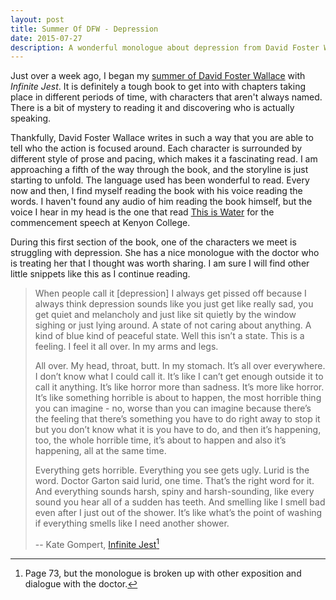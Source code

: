 ```yaml
---
layout: post
title: Summer Of DFW - Depression
date: 2015-07-27
description: A wonderful monologue about depression from David Foster Wallace's Infinite Jest.
---
```


Just over a week ago, I began my [summer of David Foster Wallace](http://www.foursides.ca/summer-of-david-foster-wallace "Summer of David Foster Wallace") with *Infinite Jest*. It is definitely a tough book to get into with chapters taking place in different periods of time, with characters that aren't always named. There is a bit of mystery to reading it and discovering who is actually speaking. 

Thankfully, David Foster Wallace writes in such a way that you are able to tell who the action is focused around. Each character is surrounded by different style of prose and pacing, which makes it a fascinating read. I am approaching a fifth of the way through the book, and the storyline is just starting to unfold. The language used has been wonderful to read. Every now and then, I find myself reading the book with his voice reading the words. I haven't found any audio of him reading the book himself, but the voice I hear in my head is the one that read [This is Water](https://www.youtube.com/watch?v=8CrOL-ydFMI "This is Water") for the commencement speech at Kenyon College. 

During this first section of the book, one of the characters we meet is struggling with depression. She has a nice monologue with the doctor who is treating her that I thought was worth sharing. I am sure I will find other little snippets like this as I continue reading.

> When people call it [depression] I always get pissed off because I always think depression sounds like you just get like really sad, you get quiet and melancholy and just like sit quietly by the window sighing or just lying around. A state of not caring about anything. A kind of blue kind of peaceful state. Well this isn’t a state. This is a feeling. I feel it all over. In my arms and legs.
> 
> All over. My head, throat, butt. In my stomach. It’s all over everywhere. I don’t know what I could call it. It’s like I can’t get enough outside it to call it anything. It’s like horror more than sadness. It’s more like horror. It’s like something horrible is about to happen, the most horrible thing you can imagine - no, worse than you can imagine because there’s the feeling that there’s something you have to do right away to stop it but you don’t know what it is you have to do, and then it’s happening, too, the whole horrible time, it’s about to happen and also it’s happening, all at the same time.
> 
> Everything gets horrible. Everything you see gets ugly. Lurid is the word. Doctor Garton said lurid, one time. That’s the right word for it. And everything sounds harsh, spiny and harsh-sounding, like every sound you hear all of a sudden has teeth. And smelling like I smell bad even after I just out of the shower. It’s like what’s the point of washing if everything smells like I need another shower.
> 
> -- Kate Gompert, [Infinite Jest](http://amzn.to/1Dmtqdh "Infinite Jest")[^1]

[^1]: Page 73, but the monologue is broken up with other exposition and dialogue with the doctor. 
